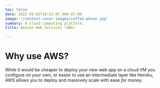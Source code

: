 ```yaml
---
toc: false
date: 2022-03-02T10:53:07.000-07:00
image: "/content-cover-images/coffee-phone.jpg"
summary: A cloud computing platform.
title: Amazon Web Services (AWS)

---
```

# Why use AWS?

While it would be cheaper to deploy your new web app on a cloud VM you configure on your own, or easier to use an intermediate layer like Heroku, AWS allows you to deploy and massively scale with ease _for money._